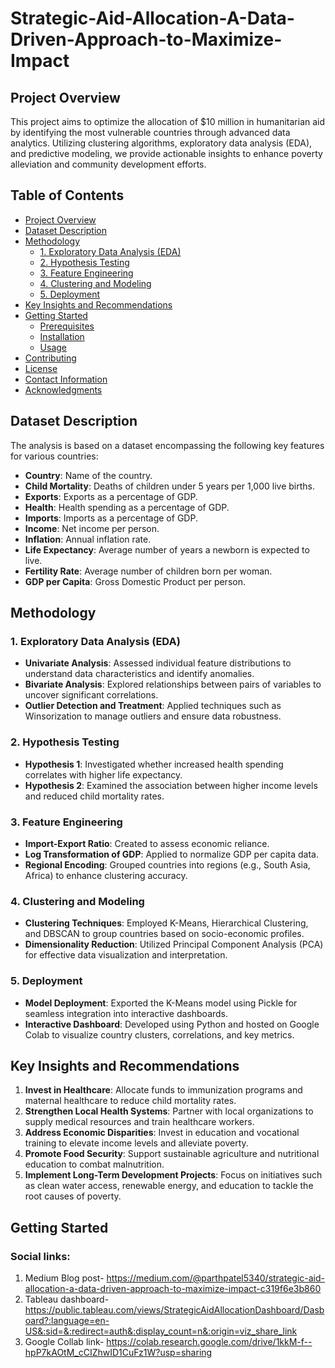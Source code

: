 # Strategic-Aid-Allocation-A-Data-Driven-Approach-to-Maximize-Impact

## Project Overview

This project aims to optimize the allocation of $10 million in humanitarian aid by identifying the most vulnerable countries through advanced data analytics. Utilizing clustering algorithms, exploratory data analysis (EDA), and predictive modeling, we provide actionable insights to enhance poverty alleviation and community development efforts.

## Table of Contents

- [Project Overview](#project-overview)
- [Dataset Description](#dataset-description)
- [Methodology](#methodology)
  - [1. Exploratory Data Analysis (EDA)](#1-exploratory-data-analysis-eda)
  - [2. Hypothesis Testing](#2-hypothesis-testing)
  - [3. Feature Engineering](#3-feature-engineering)
  - [4. Clustering and Modeling](#4-clustering-and-modeling)
  - [5. Deployment](#5-deployment)
- [Key Insights and Recommendations](#key-insights-and-recommendations)
- [Getting Started](#getting-started)
  - [Prerequisites](#prerequisites)
  - [Installation](#installation)
  - [Usage](#usage)
- [Contributing](#contributing)
- [License](#license)
- [Contact Information](#contact-information)
- [Acknowledgments](#acknowledgments)

## Dataset Description

The analysis is based on a dataset encompassing the following key features for various countries:

- **Country**: Name of the country.
- **Child Mortality**: Deaths of children under 5 years per 1,000 live births.
- **Exports**: Exports as a percentage of GDP.
- **Health**: Health spending as a percentage of GDP.
- **Imports**: Imports as a percentage of GDP.
- **Income**: Net income per person.
- **Inflation**: Annual inflation rate.
- **Life Expectancy**: Average number of years a newborn is expected to live.
- **Fertility Rate**: Average number of children born per woman.
- **GDP per Capita**: Gross Domestic Product per person.

## Methodology

### 1. Exploratory Data Analysis (EDA)

- **Univariate Analysis**: Assessed individual feature distributions to understand data characteristics and identify anomalies.
- **Bivariate Analysis**: Explored relationships between pairs of variables to uncover significant correlations.
- **Outlier Detection and Treatment**: Applied techniques such as Winsorization to manage outliers and ensure data robustness.

### 2. Hypothesis Testing

- **Hypothesis 1**: Investigated whether increased health spending correlates with higher life expectancy.
- **Hypothesis 2**: Examined the association between higher income levels and reduced child mortality rates.

### 3. Feature Engineering

- **Import-Export Ratio**: Created to assess economic reliance.
- **Log Transformation of GDP**: Applied to normalize GDP per capita data.
- **Regional Encoding**: Grouped countries into regions (e.g., South Asia, Africa) to enhance clustering accuracy.

### 4. Clustering and Modeling

- **Clustering Techniques**: Employed K-Means, Hierarchical Clustering, and DBSCAN to group countries based on socio-economic profiles.
- **Dimensionality Reduction**: Utilized Principal Component Analysis (PCA) for effective data visualization and interpretation.

### 5. Deployment

- **Model Deployment**: Exported the K-Means model using Pickle for seamless integration into interactive dashboards.
- **Interactive Dashboard**: Developed using Python and hosted on Google Colab to visualize country clusters, correlations, and key metrics.

## Key Insights and Recommendations

1. **Invest in Healthcare**: Allocate funds to immunization programs and maternal healthcare to reduce child mortality rates.
2. **Strengthen Local Health Systems**: Partner with local organizations to supply medical resources and train healthcare workers.
3. **Address Economic Disparities**: Invest in education and vocational training to elevate income levels and alleviate poverty.
4. **Promote Food Security**: Support sustainable agriculture and nutritional education to combat malnutrition.
5. **Implement Long-Term Development Projects**: Focus on initiatives such as clean water access, renewable energy, and education to tackle the root causes of poverty.

## Getting Started

### Social links:
1. Medium Blog post- https://medium.com/@parthpatel5340/strategic-aid-allocation-a-data-driven-approach-to-maximize-impact-c319f6e3b860
2. Tableau dashboard- https://public.tableau.com/views/StrategicAidAllocationDashboard/Dasboard?:language=en-US&:sid=&:redirect=auth&:display_count=n&:origin=viz_share_link
3. Google Collab link- https://colab.research.google.com/drive/1kkM-f--hpP7kAOtM_cCIZhwID1CuFz1W?usp=sharing
